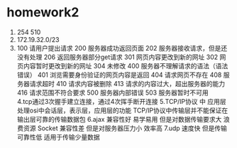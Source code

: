 # homework2
1. 254  510
2. 172.19.32.0/23
3. 100  请用户提出请求
   200  服务器成功返回页面
   202  服务器接收请求，但是还没有处理
   206  返回服务器部分get请求
   301  网页内容更改到新的网址
   302  网页内容暂时更改到新的网址
   304  未修改
   400  服务器不理解请求的语法（语法错误）
   401  浏览需要身份验证的网页内容是返回
   404  请求网页不存在
   408  服务器请求超时
   410  请求内容被删除
   413  请求的内容过大，超出服务器的能力
   416  请求范围不符合要求
   500  服务器内部错误
   503  服务器暂时不可用  
4.tcp通过3次握手建立连接，通过4次挥手断开连接
5.TCP/IP协议 中 应用层处理osi中会话层，表示层，应用层的功能
 TCP/IP协议中传输层并不能保证在输出层可靠的传输数据包
6.ajax 兼容性好 易学易用 但是对数据传输要求大 浪费资源 
 Socket 兼容性差 但是对服务器压力小 效率高 
7.udp 速度快 但是传输可靠性低 适用于传输少量数据
